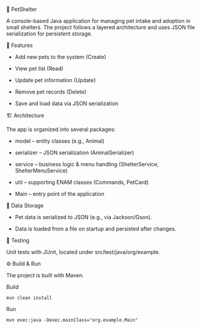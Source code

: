 🐾 PetShelter

A console-based Java application for managing pet intake and adoption in small shelters.
The project follows a layered architecture and uses JSON file serialization for persistent storage.

📌 Features

* Add new pets to the system (Create)

* View pet list (Read)

* Update pet information (Update)

* Remove pet records (Delete)

* Save and load data via JSON serialization

🏗 Architecture

The app is organized into several packages:

* model – entity classes (e.g., Animal)

* serializer – JSON serialization (AnimalSerializer)

* service – business logic & menu handling (ShelterService, ShelterMenuService)

* util – supporting ENAM classes (Commands, PetCard)

* Main – entry point of the application

💾 Data Storage

* Pet data is serialized to JSON (e.g., via Jackson/Gson).

* Data is loaded from a file on startup and persisted after changes.

🧪 Testing

Unit tests with JUnit, located under src/test/java/org/example.

⚙️ Build & Run

The project is built with Maven.

Build
```
mvn clean install
```
Run
```
mvn exec:java -Dexec.mainClass="org.example.Main"
```
